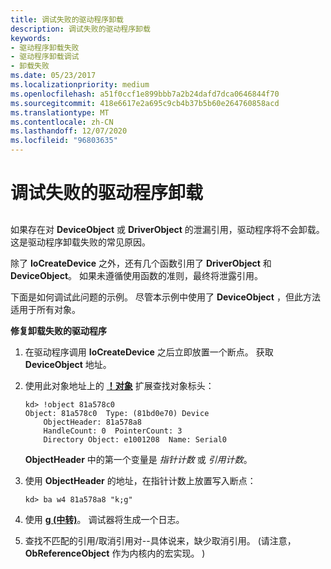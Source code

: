 ```yaml
---
title: 调试失败的驱动程序卸载
description: 调试失败的驱动程序卸载
keywords:
- 驱动程序卸载失败
- 驱动程序卸载调试
- 卸载失败
ms.date: 05/23/2017
ms.localizationpriority: medium
ms.openlocfilehash: a51f0ccf1e899bbb7a2b24dafd7dca0646844f70
ms.sourcegitcommit: 418e6617e2a695c9cb4b37b5b60e264760858acd
ms.translationtype: MT
ms.contentlocale: zh-CN
ms.lasthandoff: 12/07/2020
ms.locfileid: "96803635"
---
```

# <a name="debugging-a-failed-driver-unload"></a>调试失败的驱动程序卸载


## <span id="ddk_debugging_a_failed_driver_unload_dbg"></span><span id="DDK_DEBUGGING_A_FAILED_DRIVER_UNLOAD_DBG"></span>


如果存在对 **DeviceObject** 或 **DriverObject** 的泄漏引用，驱动程序将不会卸载。 这是驱动程序卸载失败的常见原因。

除了 **IoCreateDevice** 之外，还有几个函数引用了 **DriverObject** 和 **DeviceObject**。 如果未遵循使用函数的准则，最终将泄露引用。

下面是如何调试此问题的示例。 尽管本示例中使用了 **DeviceObject** ，但此方法适用于所有对象。

**修复卸载失败的驱动程序**

1.  在驱动程序调用 **IoCreateDevice** 之后立即放置一个断点。 获取 **DeviceObject** 地址。

2.  使用此对象地址上的 [**！对象**](-object.md) 扩展查找对象标头：

    ```dbgcmd
    kd> !object 81a578c0 
    Object: 81a578c0  Type: (81bd0e70) Device
        ObjectHeader: 81a578a8
        HandleCount: 0  PointerCount: 3
        Directory Object: e1001208  Name: Serial0 
    ```

    **ObjectHeader** 中的第一个变量是 *指针计数* 或 *引用计数*。

3.  使用 **ObjectHeader** 的地址，在指针计数上放置写入断点：

    ```dbgcmd
    kd> ba w4 81a578a8 "k;g" 
    ```

4.  使用 [**g (中转)**](g--go-.md)。 调试器将生成一个日志。

5.  查找不匹配的引用/取消引用对--具体说来，缺少取消引用。  (请注意， **ObReferenceObject** 作为内核内的宏实现。 ) 

 

 





